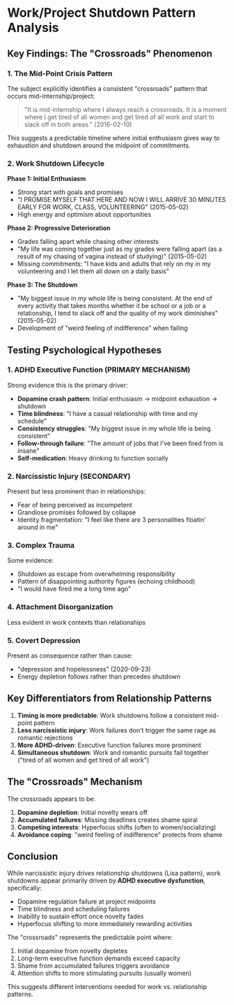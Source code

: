 # Work/Project Shutdown Pattern Analysis

## Key Findings: The "Crossroads" Phenomenon

### 1. **The Mid-Point Crisis Pattern**
The subject explicitly identifies a consistent "crossroads" pattern that occurs mid-internship/project:

> "It is mid-internship where I always reach a crossroads. It is a moment where I get tired of all women and get tired of all work and start to slack off in both areas." (2016-02-10)

This suggests a predictable timeline where initial enthusiasm gives way to exhaustion and shutdown around the midpoint of commitments.

### 2. **Work Shutdown Lifecycle**

**Phase 1: Initial Enthusiasm**
- Strong start with goals and promises
- "I PROMISE MYSELF THAT HERE AND NOW I WILL ARRIVE 30 MINUTES EARLY FOR WORK, CLASS, VOLUNTEERING" (2015-05-02)
- High energy and optimism about opportunities

**Phase 2: Progressive Deterioration**
- Grades falling apart while chasing other interests
- "My life was coming together just as my grades were falling apart (as a result of my chasing of vagina instead of studying)" (2015-05-02)
- Missing commitments: "I have kids and adults that rely on my in my volunteering and I let them all down on a daily basis"

**Phase 3: The Shutdown**
- "My biggest issue in my whole life is being consistent. At the end of every activity that takes months whether it be school or a job or a relationship, I tend to slack off and the quality of my work diminishes" (2015-05-02)
- Development of "weird feeling of indifference" when failing

## Testing Psychological Hypotheses

### 1. **ADHD Executive Function (PRIMARY MECHANISM)**
Strong evidence this is the primary driver:
- **Dopamine crash pattern**: Initial enthusiasm → midpoint exhaustion → shutdown
- **Time blindness**: "I have a casual relationship with time and my schedule"
- **Consistency struggles**: "My biggest issue in my whole life is being consistent"
- **Follow-through failure**: "The amount of jobs that I've been fired from is insane"
- **Self-medication**: Heavy drinking to function socially

### 2. **Narcissistic Injury (SECONDARY)**
Present but less prominent than in relationships:
- Fear of being perceived as incompetent
- Grandiose promises followed by collapse
- Identity fragmentation: "I feel like there are 3 personalities floatin' around in me"

### 3. **Complex Trauma**
Some evidence:
- Shutdown as escape from overwhelming responsibility
- Pattern of disappointing authority figures (echoing childhood)
- "I would have fired me a long time ago"

### 4. **Attachment Disorganization**
Less evident in work contexts than relationships

### 5. **Covert Depression**
Present as consequence rather than cause:
- "depression and hopelessness" (2020-09-23)
- Energy depletion follows rather than precedes shutdown

## Key Differentiators from Relationship Patterns

1. **Timing is more predictable**: Work shutdowns follow a consistent mid-point pattern
2. **Less narcissistic injury**: Work failures don't trigger the same rage as romantic rejections
3. **More ADHD-driven**: Executive function failures more prominent
4. **Simultaneous shutdown**: Work and romantic pursuits fail together ("tired of all women and get tired of all work")

## The "Crossroads" Mechanism

The crossroads appears to be:
1. **Dopamine depletion**: Initial novelty wears off
2. **Accumulated failures**: Missing deadlines creates shame spiral
3. **Competing interests**: Hyperfocus shifts (often to women/socializing)
4. **Avoidance coping**: "weird feeling of indifference" protects from shame

## Conclusion

While narcissistic injury drives relationship shutdowns (Lisa pattern), work shutdowns appear primarily driven by **ADHD executive dysfunction**, specifically:
- Dopamine regulation failure at project midpoints
- Time blindness and scheduling failures
- Inability to sustain effort once novelty fades
- Hyperfocus shifting to more immediately rewarding activities

The "crossroads" represents the predictable point where:
1. Initial dopamine from novelty depletes
2. Long-term executive function demands exceed capacity
3. Shame from accumulated failures triggers avoidance
4. Attention shifts to more stimulating pursuits (usually women)

This suggests different interventions needed for work vs. relationship patterns.
